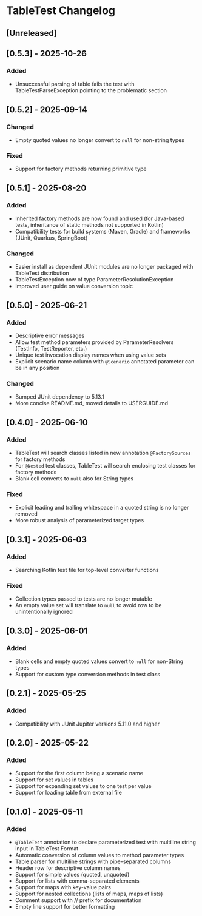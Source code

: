 # TableTest Changelog

## [Unreleased]

## [0.5.3] - 2025-10-26
### Added
- Unsuccessful parsing of table fails the test with TableTestParseException pointing to the problematic section

## [0.5.2] - 2025-09-14
### Changed
- Empty quoted values no longer convert to `null` for non-string types
### Fixed
- Support for factory methods returning primitive type

## [0.5.1] - 2025-08-20
### Added
- Inherited factory methods are now found and used (for Java-based tests, inheritance of static methods not supported in Kotlin) 
- Compatibility tests for build systems (Maven, Gradle) and frameworks (JUnit, Quarkus, SpringBoot)
### Changed
- Easier install as dependent JUnit modules are no longer packaged with TableTest distribution
- TableTestException now of type ParameterResolutionException
- Improved user guide on value conversion topic

## [0.5.0] - 2025-06-21
### Added
- Descriptive error messages
- Allow test method parameters provided by ParameterResolvers (TestInfo, TestReporter, etc.)
- Unique test invocation display names when using value sets
- Explicit scenario name column with `@Scenario` annotated parameter can be in any position
### Changed
- Bumped JUnit dependency to 5.13.1
- More concise README.md, moved details to USERGUIDE.md


## [0.4.0] - 2025-06-10
### Added
- TableTest will search classes listed in new annotation `@FactorySources` for factory methods
- For `@Nested` test classes, TableTest will search enclosing test classes for factory methods 
- Blank cell converts to `null` also for String types
### Fixed
- Explicit leading and trailing whitespace in a quoted string is no longer removed
- More robust analysis of parameterized target types


## [0.3.1] - 2025-06-03
### Added
- Searching Kotlin test file for top-level converter functions
### Fixed
- Collection types passed to tests are no longer mutable
- An empty value set will translate to `null` to avoid row to be unintentionally ignored


## [0.3.0] - 2025-06-01
### Added
- Blank cells and empty quoted values convert to `null` for non-String types
- Support for custom type conversion methods in test class


## [0.2.1] - 2025-05-25
### Added
- Compatibility with JUnit Jupiter versions 5.11.0 and higher


## [0.2.0] - 2025-05-22
### Added
- Support for the first column being a scenario name
- Support for set values in tables
- Support for expanding set values to one test per value
- Support for loading table from external file


## [0.1.0] - 2025-05-11
### Added
- `@TableTest` annotation to declare parameterized test with multiline string input in TableTest Format
- Automatic conversion of column values to method parameter types
- Table parser for multiline strings with pipe-separated columns
- Header row for descriptive column names
- Support for simple values (quoted, unquoted)
- Support for lists with comma-separated elements
- Support for maps with key-value pairs
- Support for nested collections (lists of maps, maps of lists)
- Comment support with // prefix for documentation
- Empty line support for better formatting
